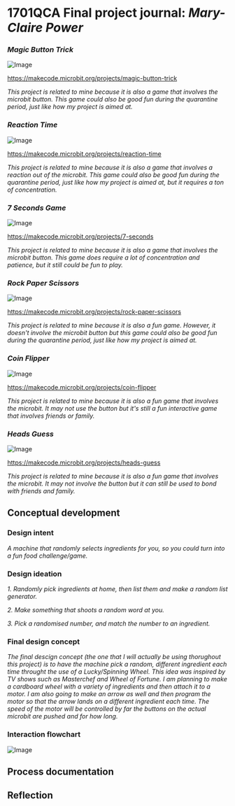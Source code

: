 # 1701QCA Final project journal: *Mary-Claire Power*

### *Magic Button Trick* ###

![Image](capture.jpg)

https://makecode.microbit.org/projects/magic-button-trick

*This project is related to mine because it is also a game that involves the microbit button. This game could also be good fun during the quarantine period, just like how my project is aimed at.*

### *Reaction Time* ###

![Image](0.jpg)

https://makecode.microbit.org/projects/reaction-time

*This project is related to mine because it is also a game that involves a reaction out of the microbit. This game could also be good fun during the quarantine period, just like how my project is aimed at, but it requires a ton of concentration.*

### *7 Seconds Game* ###

![Image](donkey.jpg)

https://makecode.microbit.org/projects/7-seconds

*This project is related to mine because it is also a game that involves the microbit button. This game does require a lot of concentration and patience, but it still could be fun to play.*

### *Rock Paper Scissors* ###

![Image](a4-motion.png)

https://makecode.microbit.org/projects/rock-paper-scissors

*This project is related to mine because it is also a fun game. However, it doesn't involve the microbit button but this game could also be good fun during the quarantine period, just like how my project is aimed at.*

### *Coin Flipper* ###

![Image](farquaad.jpg)

https://makecode.microbit.org/projects/coin-flipper

*This project is related to mine because it is also a fun game that involves the microbit. It may not use the button but it's still a fun interactive game that involves friends or family.*

### *Heads Guess* ###

![Image](strong.jpg)

https://makecode.microbit.org/projects/heads-guess

*This project is related to mine because it is also a fun game that involves the microbit. It may not involve the button but it can still be used to bond with friends and family.*

## Conceptual development ##

### Design intent ###

*A machine that randomly selects ingredients for you, so you could turn into a fun food challenge/game.*

### Design ideation ###

*1. Randomly pick ingredients at home, then list them and make a random list generator.* 

*2. Make something that shoots a random word at you.* 

*3. Pick a randomised number, and match the number to an ingredient.* 

### Final design concept ###

*The final descign concept (the one that I will actually be using thorughout this project) is to have the machine pick a random, different ingredient each time throught the use of a Lucky/Spinning Wheel. This idea was inspired by TV shows such as Masterchef and Wheel of Fortune. I am planning to make a cardboard wheel with a variety of ingredients and then attach it to a motor. I am also going to make an arrow as well and then program the motor so that the arrow lands on a different ingredient each time. The speed of the motor will be controlled by far the buttons on the actual microbit are pushed and for how long.*

### Interaction flowchart ###
<!--- Include an interaction flowchart of the interaction process in your project. Make sure you think about all the stages of interaction step-by-step. Also make sure that you consider actions a user might take that aren't what you intend in an ideal use case. Insert an image of it below. It might just be a photo of a hand-drawn sketch, not a carefully drawn digital diagram. It just needs to be legible. --->

![Image](diagram.png)

## Process documentation ##
<!--- In this section, include text and images (and potentially links to video) that represent the development of your project including sources you've found (URLs and written references), choices you've made, sketches you've done, iterations completed, materials you've investigated, and code samples. Use the markdown reference for help in formatting the material.

## Design Process Discussion ##

*Discover: I had to discover ways to achieve my idea of making a fun game involving a random picking of ingredients. I really struggled to think of many different ways to achieve this idea.*

*Define:* I had to really think of how to design the list or the type of machine that would pick the ingredients, and i had to picture different solutions in my head.*

*Develop:* I ended up talking one-on-one with my tutor, Ged as I was really stuck to come up with solutions. He gave me the idea of a spinning wheel and arrow that is attached to a motor, and depending on how long the wheel spins for, it could give me different ingredients each time. He was talking about Masterchef, so I took that as another inspiration. He also helped me to come up with the final code, so that gave me a lot to work with. 

*Deliever:* I ended up having a working code and a design that worked for this idea. So I was confident and ready to start finishing this project.

## Final code ##

![Image](code.png)

## Design process discussion ##
<!--- Discuss your process used in this project, particularly with reference to aspects of the Double Diamond design methodology or other relevant design process. --->


## Reflection ##

<!--- Describe the parts of your project you felt were most successful and the parts that could have done with improvement, whether in terms of outcome, process, or understanding.

What techniques, approaches, skills, or information did you find useful from other sources (such as the related projects you identified earlier)?

What parts of your project do you feel are novel? This is IMPORTANT to help justify a key component of the assessment rubric.

What might be an interesting extension of this project? In what other contexts might this project be used? --->
